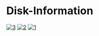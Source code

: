 # Disk-Information
<a href="https://i.ibb.co/TY9hXWR/1.png"><img src="https://i.ibb.co/BwRLkrk/3.png" alt="3" border="0"></a> 
<a href="https://ibb.co/9NMJZHm"><img src="https://i.ibb.co/9NMJZHm/2.png" alt="2" border="0"></a> 
<a href="https://ibb.co/LYVpwN6"><img src="https://i.ibb.co/LYVpwN6/1.png" alt="1" border="0"></a>
